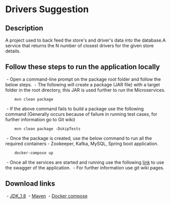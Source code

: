 # Drivers Suggestion

## Description
A project used to back feed the store's and driver's data into the database.A service that returns the N number of closest drivers for the given store details.

## Follow these steps to run the application locally
 - Open a command-line prompt on the package root folder and follow the below steps.
 - The following will create a package (JAR file) with a target folder in the root directory, this JAR is used further to run the Microservices.
```
    mvn clean package 
```
 - If the above command fails to build a package use the following command (Generally occurs because of failure in running test cases, for further information go to Git wiki)
```
    mvn clean package -DskipTests
```
 - Once the package is created, use the below command to run all the required containers - Zookeeper, Kafka, MySQL, Spring boot application. 
```
    docker-compose up
```
 - Once all the services are started and running use the following [link](http://localhost:9080/swagger-ui/#/) to use the swagger of the application.
 - For further information use git wiki pages.

## Download links 
 - [JDK_1.8](https://www.oracle.com/java/technologies/javase/javase-jdk8-downloads.html)
 - [Maven](https://maven.apache.org/download.cgi) 
 - [Docker compose](https://docs.docker.com/compose/install/)
